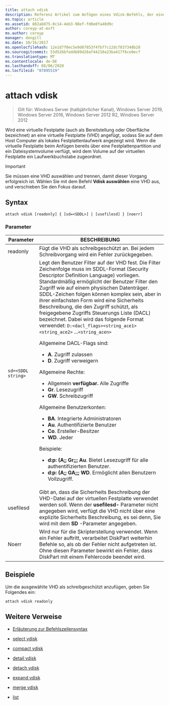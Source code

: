 ```yaml
---
title: attach vdisk
description: Referenz Artikel zum Anfügen eines Vdisk-Befehls, der eine virtuelle Festplatte (manchmal auch als Bereitstellung oder Oberfläche bezeichnet) anfügt, sodass Sie auf dem Host Computer als lokales Festplattenlaufwerk angezeigt wird.
ms.topic: article
ms.assetid: 882ab875-0c14-4eb3-98ef-fd0e8fa40d9c
author: coreyp-at-msft
ms.author: coreyp
manager: dongill
ms.date: 10/16/2017
ms.openlocfilehash: 12e1d7f0ec5e9d67853f4fb77c12dcf837348b28
ms.sourcegitcommit: 53d526bfeddb89d28af44210a23ba417f6ce0ecf
ms.translationtype: MT
ms.contentlocale: de-DE
ms.lasthandoff: 08/06/2020
ms.locfileid: "87895519"
---
```

# <a name="attach-vdisk"></a>attach vdisk

> Gilt für: Windows Server (halbjährlicher Kanal), Windows Server 2019, Windows Server 2016, Windows Server 2012 R2, Windows Server 2012

Wird eine virtuelle Festplatte (auch als Bereitstellung oder Oberfläche bezeichnet) an eine virtuelle Festplatte (VHD) angefügt, sodass Sie auf dem Host Computer als lokales Festplattenlaufwerk angezeigt wird. Wenn die virtuelle Festplatte beim Anfügen bereits über eine Festplattenpartition und ein Dateisystemvolume verfügt, wird dem Volume auf der virtuellen Festplatte ein Laufwerkbuchstabe zugeordnet.

> [!IMPORTANT]
> Sie müssen eine VHD auswählen und trennen, damit dieser Vorgang erfolgreich ist. Wählen Sie mit dem Befehl **Vdisk auswählen** eine VHD aus, und verschieben Sie den Fokus darauf.

## <a name="syntax"></a>Syntax

```
attach vdisk [readonly] { [sd=<SDDL>] | [usefilesd] } [noerr]
```

### <a name="parameters"></a>Parameter

| Parameter | BESCHREIBUNG |
| --------- | ----------- |
| readonly | Fügt die VHD als schreibgeschützt an. Bei jedem Schreibvorgang wird ein Fehler zurückgegeben. |
| `sd=<SDDL string>` | Legt den Benutzer Filter auf der VHD fest. Die Filter Zeichenfolge muss im SDDL-Format (Security Descriptor Definition Language) vorliegen. Standardmäßig ermöglicht der Benutzer Filter den Zugriff wie auf einem physischen Datenträger. SDDL-Zeichen folgen können komplex sein, aber in ihrer einfachsten Form wird eine Sicherheits Beschreibung, die den Zugriff schützt, als freigegebene Zugriffs Steuerungs Liste (DACL) bezeichnet. Dabei wird das folgende Format verwendet: `D:<dacl_flags><string_ace1><string_ace2>` ...`<string_acen>`<p>Allgemeine DACL-Flags sind:<ul><li>**A**. Zugriff zulassen</li><li>**D**. Zugriff verweigern</li></ul>Allgemeine Rechte:<ul><li>Allgemein **verfügbar.** Alle Zugriffe</li><li>**Gr**. Lesezugriff</li><li> **GW**. Schreibzugriff</li></ul>Allgemeine Benutzerkonten:<ul><li>**BA**. Integrierte Administratoren</li><li>**Au**. Authentifizierte Benutzer</li><li>**Co**. Ersteller-Besitzer</li><li>**WD**. Jeder</li></ul>Beispiele:<ul><li>**d:p: (A;; Gr;;; Au**. Bietet Lesezugriff für alle authentifizierten Benutzer.</li><li>**d:p: (A;; GA;;; WD**. Ermöglicht allen Benutzern Vollzugriff.</li></ul> |
| usefilesd | Gibt an, dass die Sicherheits Beschreibung der VHD-Datei auf der virtuellen Festplatte verwendet werden soll. Wenn der **usefilesd-** Parameter nicht angegeben wird, verfügt die VHD nicht über eine explizite Sicherheits Beschreibung, es sei denn, Sie wird mit dem **SD** -Parameter angegeben. |
| Noerr | Wird nur für die Skripterstellung verwendet. Wenn ein Fehler auftritt, verarbeitet DiskPart weiterhin Befehle so, als ob der Fehler nicht aufgetreten ist. Ohne diesen Parameter bewirkt ein Fehler, dass DiskPart mit einem Fehlercode beendet wird. |

## <a name="examples"></a>Beispiele

Um die ausgewählte VHD als schreibgeschützt anzufügen, geben Sie Folgendes ein:

```
attach vdisk readonly
```

## <a name="additional-references"></a>Weitere Verweise

- [Erläuterung zur Befehlszeilensyntax](command-line-syntax-key.md)

- [select vdisk](select-vdisk.md)

- [compact vdisk](compact-vdisk.md)

- [detail vdisk](detail-vdisk.md)

- [detach vdisk](detach-vdisk.md)

- [expand vdisk](expand-vdisk.md)

- [merge vdisk](merge-vdisk.md)

- [list](list_1.md)
